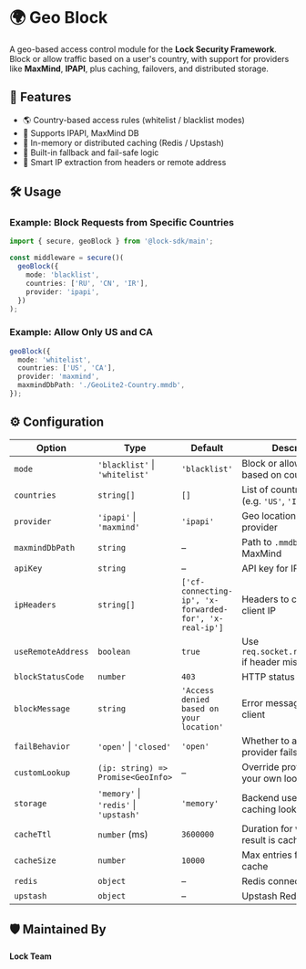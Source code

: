 # 🌍 Geo Block

A geo-based access control module for the **Lock Security Framework**. Block or allow traffic based on a user's country, with support for providers like **MaxMind**, **IPAPI**, plus caching, failovers, and distributed storage.

## 🚀 Features

- 🌎 Country-based access rules (whitelist / blacklist modes)
- 📡 Supports IPAPI, MaxMind DB
- 💾 In-memory or distributed caching (Redis / Upstash)
- 🔁 Built-in fallback and fail-safe logic
- 🧠 Smart IP extraction from headers or remote address

## 🛠 Usage

### Example: Block Requests from Specific Countries

```ts
import { secure, geoBlock } from '@lock-sdk/main';

const middleware = secure()(
  geoBlock({
    mode: 'blacklist',
    countries: ['RU', 'CN', 'IR'],
    provider: 'ipapi',
  })
);
```

### Example: Allow Only US and CA

```ts
geoBlock({
  mode: 'whitelist',
  countries: ['US', 'CA'],
  provider: 'maxmind',
  maxmindDbPath: './GeoLite2-Country.mmdb',
});
```

## ⚙️ Configuration

| Option             | Type                                   | Default                                                | Description                                      |
| ------------------ | -------------------------------------- | ------------------------------------------------------ | ------------------------------------------------ |
| `mode`             | `'blacklist'` \| `'whitelist'`         | `'blacklist'`                                          | Block or allow traffic based on country list     |
| `countries`        | `string[]`                             | `[]`                                                   | List of country ISO codes (e.g. `'US'`, `'IN'`)  |
| `provider`         | `'ipapi'` \| `'maxmind'`               | `'ipapi'`                                              | Geo location service provider                    |
| `maxmindDbPath`    | `string`                               | –                                                      | Path to `.mmdb` file if using MaxMind            |
| `apiKey`           | `string`                               | –                                                      | API key for IPAPI/IPStack                        |
| `ipHeaders`        | `string[]`                             | `['cf-connecting-ip', 'x-forwarded-for', 'x-real-ip']` | Headers to check for client IP                   |
| `useRemoteAddress` | `boolean`                              | `true`                                                 | Use `req.socket.remoteAddress` if header missing |
| `blockStatusCode`  | `number`                               | `403`                                                  | HTTP status on geo block                         |
| `blockMessage`     | `string`                               | `'Access denied based on your location'`               | Error message sent to client                     |
| `failBehavior`     | `'open'` \| `'closed'`                 | `'open'`                                               | Whether to allow traffic if provider fails       |
| `customLookup`     | `(ip: string) => Promise<GeoInfo>`     | –                                                      | Override provider with your own lookup function  |
| `storage`          | `'memory'` \| `'redis'` \| `'upstash'` | `'memory'`                                             | Backend used for caching lookups                 |
| `cacheTtl`         | `number` (ms)                          | `3600000`                                              | Duration for which geo result is cached          |
| `cacheSize`        | `number`                               | `10000`                                                | Max entries for memory cache                     |
| `redis`            | `object`                               | –                                                      | Redis connection config                          |
| `upstash`          | `object`                               | –                                                      | Upstash Redis config                             |

## 🛡 Maintained By

**Lock Team**
